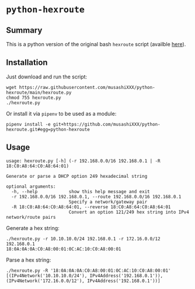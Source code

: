 # `python-hexroute`


## Summary

This is a python version of the original bash `hexroute` script (availble [here](http://www.xrx.ca/hexroute.htm)).


## Installation

Just download and run the script:

    wget https://raw.githubusercontent.com/musashiXXX/python-hexroute/main/hexroute.py
    chmod 755 hexroute.py
    ./hexroute.py


Or install it via `pipenv` to be used as a module:

    pipenv install -e git+https://github.com/musashiXXX/python-hexroute.git#egg=python-hexroute


## Usage

    usage: hexroute.py [-h] (-r 192.168.0.0/16 192.168.0.1 | -R 18:C0:A8:64:C0:A8:64:01)

    Generate or parse a DHCP option 249 hexadecimal string

    optional arguments:
      -h, --help            show this help message and exit
      -r 192.168.0.0/16 192.168.0.1, --route 192.168.0.0/16 192.168.0.1
                            Specify a network/gateway pair
      -R 18:C0:A8:64:C0:A8:64:01, --reverse 18:C0:A8:64:C0:A8:64:01
                            Convert an option 121/249 hex string into IPv4 network/route pairs


Generate a hex string:

    ./hexroute.py -r 10.10.10.0/24 192.168.0.1 -r 172.16.0.0/12 192.168.0.1
    18:0A:0A:0A:C0:A8:00:01:0C:AC:10:C0:A8:00:01


Parse a hex string:

    ./hexroute.py -R '18:0A:0A:0A:C0:A8:00:01:0C:AC:10:C0:A8:00:01'
    [(IPv4Network('10.10.10.0/24'), IPv4Address('192.168.0.1')), (IPv4Network('172.16.0.0/12'), IPv4Address('192.168.0.1'))]

